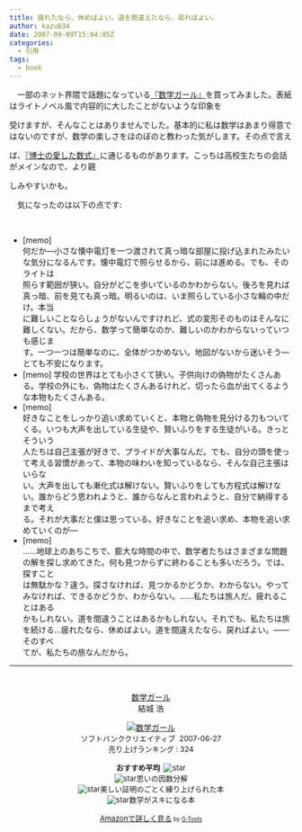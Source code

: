 ```yaml
---
title: 疲れたなら、休めばよい。道を間違えたなら、戻ればよい。
author: kazu634
date: 2007-09-09T15:04:05Z
categories:
  - 引用
tags:
  - book
---
```

<div class="section">
<p>
    　一部のネット界隈で話題になっている<a href="https://www.amazon.co.jp/exec/obidos/ASIN/4797341378/goodpic-22/" onclick="__gaTracker('send', 'event', 'outbound-article', 'https://www.amazon.co.jp/exec/obidos/ASIN/4797341378/goodpic-22/', '『数学ガール』');" target="_top">『数学ガール』</a>を買ってみました。表紙はライトノベル風で内容的に大したことがないような印象を
</p>

<p>
    受けますが、そんなことはありませんでした。基本的に私は数学はあまり得意ではないのですが、数学の楽しさをほのぼのと教わった気がします。その点で言え
</p>

<p>
    ば、<a href="https://www.amazon.co.jp/exec/obidos/ASIN/410401303X/goodpic-22/" onclick="__gaTracker('send', 'event', 'outbound-article', 'https://www.amazon.co.jp/exec/obidos/ASIN/410401303X/goodpic-22/', '『博士の愛した数式』');" target="_top">『博士の愛した数式』</a>に通じるものがあります。こっちは高校生たちの会話がメインなので、より親
</p>

<p>
    しみやすいかも。
</p>

<p>
    　気になったのは以下の点です:
</p>

<ul>
    &#160;</p>

<li>
      [memo]<br /> 何だか―小さな懐中電灯を一つ渡されて真っ暗な部屋に投げ込まれたみたいな気分になるんです。懐中電灯で照らせるから、前には進める。でも、そのライトは<br /> 照らす範囲が狭い。自分がどこを歩いているのかわからない。後ろを見れば真っ暗、前を見ても真っ暗。明るいのは、いま照らしている小さな輪の中だけ。本当<br /> に難しいことならしょうがないんですけれど、式の変形そのものはそんなに難しくない。だから、数学って簡単なのか、難しいのかわからないっていつも感じま<br /> す。一つ一つは簡単なのに、全体がつかめない。地図がないから迷いそう―とても不安になります。
</li>
<li>
      [memo] 学校の世界はとても小さくて狭い。子供向けの偽物がたくさんある。学校の外にも、偽物はたくさんあるけれど、切ったら血が出てくるような本物もたくさんある。
</li>
<li>
      [memo]<br /> 好きなことをしっかり追い求めていくと、本物と偽物を見分ける力もついてくる。いつも大声を出している生徒や、賢いふりをする生徒がいる。きっとそういう<br /> 人たちは自己主張が好きで、プライドが大事なんだ。でも、自分の頭を使って考える習慣があって、本物の味わいを知っているなら、そんな自己主張はいらな<br /> い。大声を出しても漸化式は解けない。賢いふりをしても方程式は解けない。誰からどう思われようと、誰からなんと言われようと、自分で納得するまで考え<br /> る。それが大事だと僕は思っている。好きなことを追い求め、本物を追い求めていくのが―
</li>
<li>
      [memo]<br /> ……地球上のあちこちで、膨大な時間の中で、数学者たちはさまざまな問題の解を探し求めてきた。何も見つからずに終わることも多いだろう。では、探すこと<br /> は無駄かな？違う。探さなければ、見つかるかどうか、わからない。やってみなければ、できるかどうか、わからない。……私たちは旅人だ。疲れることはある<br /> かもしれない。道を間違うことはあるかもしれない。それでも、私たちは旅を続ける…疲れたなら、休めばよい。道を間違えたなら、戻ればよい。――そのすべ<br /> てが、私たちの旅なんだから。
</li>
</ul>

<hr />

<center>
    &#160;</p>

<p>
<a href="https://www.amazon.co.jp/exec/obidos/ASIN/4797341378/goodpic-22/" onclick="__gaTracker('send', 'event', 'outbound-article', 'https://www.amazon.co.jp/exec/obidos/ASIN/4797341378/goodpic-22/', '数学ガール');" target="_top">数学ガール</a><br />結城 浩
</p>

<p>
<a href="https://www.amazon.co.jp/exec/obidos/ASIN/4797341378/goodpic-22/" onclick="__gaTracker('send', 'event', 'outbound-article', 'https://www.amazon.co.jp/exec/obidos/ASIN/4797341378/goodpic-22/', '');" target="_top"><img alt="数学ガール" src="http://ec1.images-amazon.com/images/I/11NJDZYa-bL.jpg" border="0" /></a><br /><font size="-1">ソフトバンククリエイティブ&#160; 2007-06-27<br />売り上げランキング : 324</p>

<p>
<strong>おすすめ平均&#160; </strong><img alt="star" src="http://g-images.amazon.com/images/G/01/detail/stars-4-0.gif" border="0" /><br /><img alt="star" src="http://g-images.amazon.com/images/G/01/detail/stars-3-0.gif" border="0" />思いの因数分解<br /><img alt="star" src="http://g-images.amazon.com/images/G/01/detail/stars-4-0.gif" border="0" />美しい証明のごとく練り上げられた本<br /><img alt="star" src="http://g-images.amazon.com/images/G/01/detail/stars-5-0.gif" border="0" />数学がスキになる本
</p>

<p>
<a href="https://www.amazon.co.jp/exec/obidos/ASIN/4797341378/goodpic-22/" onclick="__gaTracker('send', 'event', 'outbound-article', 'https://www.amazon.co.jp/exec/obidos/ASIN/4797341378/goodpic-22/', 'Amazonで詳しく見る');" target="_top">Amazonで詳しく見る</a></font><font size="-2"> by <a href="http://www.goodpic.com/mt/aws/index.html" onclick="__gaTracker('send', 'event', 'outbound-article', 'http://www.goodpic.com/mt/aws/index.html', 'G-Tools');">G-Tools</a></font>
</p>

<p>
</center> </div>
